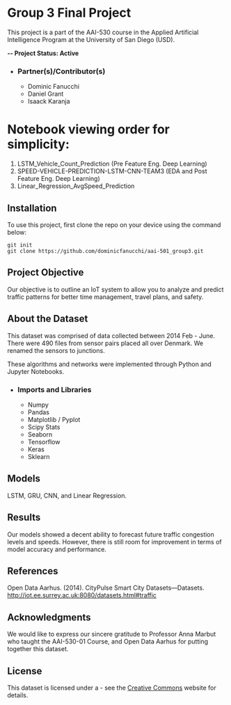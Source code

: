 # Group 3 Final Project
This project is a part of the AAI-530 course in the Applied Artificial Intelligence Program at the University of San Diego (USD).

**-- Project Status: Active**

- ### Partner(s)/Contributor(s)
   * Dominic Fanucchi
   * Daniel Grant
   * Isaack Karanja

# Notebook viewing order for simplicity:
1. LSTM_Vehicle_Count_Prediction (Pre Feature Eng. Deep Learning)
2. SPEED-VEHICLE-PREDICTION-LSTM-CNN-TEAM3 (EDA and Post Feature Eng. Deep Learning)
3. Linear_Regression_AvgSpeed_Prediction

## Installation
To use this project, first clone the repo on your device using the command below:
```
git init
git clone https://github.com/dominicfanucchi/aai-501_group3.git
```

## Project Objective
Our objective is to outline an IoT system to allow you to analyze and predict traffic patterns for better time management, travel plans, and safety.

## About the Dataset
This dataset was comprised of data collected between 2014 Feb - June. There were 490 files from sensor pairs placed all over Denmark. We renamed the sensors to junctions.

These algorithms and networks were implemented through Python and Jupyter Notebooks. 

 - ### Imports and Libraries
   * Numpy 
   * Pandas 
   * Matplotlib / Pyplot
   * Scipy Stats
   * Seaborn 
   * Tensorflow
   * Keras
   * Sklearn

## Models
LSTM, GRU, CNN, and Linear Regression.

## Results
Our models showed a decent ability to forecast future traffic congestion levels and speeds. However, there is still room for improvement in terms of model accuracy and performance.

## References
Open Data Aarhus. (2014). CityPulse Smart City Datasets—Datasets. http://iot.ee.surrey.ac.uk:8080/datasets.html#traffic

## Acknowledgments
We would like to express our sincere gratitude to Professor Anna Marbut who taught the AAI-530-01 Course, and Open Data Aarhus for putting together this dataset. 

## License
This dataset is licensed under a []() - see the [Creative Commons](https://creativecommons.org/publicdomain/) website for details.
